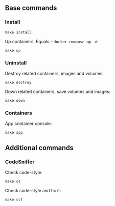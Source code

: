 ## Base commands
### Install

```
make install
```

Up containers. Equals -  `docker-compose up -d`
``` 
make up
```


### Uninstall

Destroy related containers, images and volumes:
```
make destroy
```

Down related containers, save volumes and images:
```
make down
```

### Containers

App container console:
```
make app
```

## Additional commands
### CodeSniffer

Check code-style:
```
make cs
```

Check code-style and fix it:
```
make csf
```
